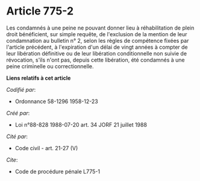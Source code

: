 # Article 775-2

Les condamnés à une peine ne pouvant donner lieu à réhabilitation de plein droit bénéficient, sur simple requête, de
l'exclusion de la mention de leur condamnation au bulletin n° 2, selon les règles de compétence fixées par l'article
précédent, à l'expiration d'un délai de vingt années à compter de leur libération définitive ou de leur libération
conditionnelle non suivie de révocation, s'ils n'ont pas, depuis cette libération, été condamnés à une peine criminelle ou
correctionnelle.

**Liens relatifs à cet article**

_Codifié par_:

  - Ordonnance 58-1296 1958-12-23

_Créé par_:

  - Loi n°88-828 1988-07-20 art. 34 JORF 21 juillet 1988

_Cité par_:

  - Code civil - art. 21-27 (V)

_Cite_:

  - Code de procédure pénale L775-1
